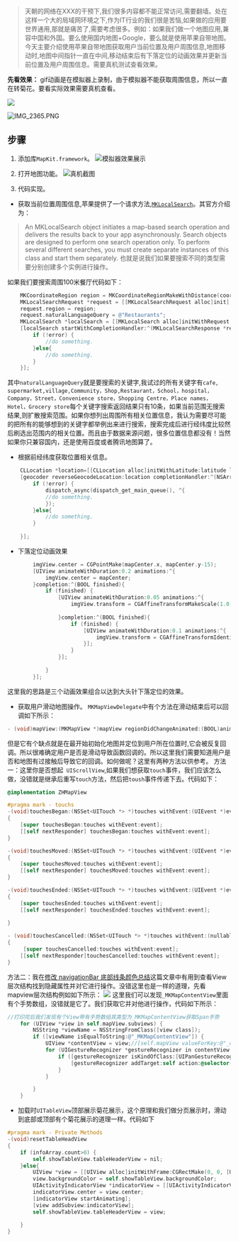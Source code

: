 > 天朝的网络在XXX的干预下,我们很多内容都不能正常访问,需要翻墙。处在这样一个大的局域网环境之下,作为IT行业的我们很是苦恼,如果做的应用要世界通用,那就是痛苦了,需要考虑很多。例如：如果我们做一个地图应用,兼容中国和外国。要么使用国内地图+Google，要么就是使用苹果自带地图。今天主要介绍使用苹果自带地图获取用户当前位置及用户周围信息,地图移动时,地图中间指针一直在中间,移动结束后有下落定位的动画效果并更新当前位置及用户周围信息。需要真机测试查看效果。

**先看效果：**
gif动画是在模拟器上录制，由于模拟器不能获取周围信息，所以一直在转菊花。要看实际效果需要真机查看。


![](http://upload-images.jianshu.io/upload_images/2926059-f77b1aab8779e5dc.gif?imageMogr2/auto-orient/strip)

![IMG_2365.PNG](http://upload-images.jianshu.io/upload_images/2926059-038582bd5b5c11aa.PNG?imageMogr2/auto-orient/strip%7CimageView2/2/w/1240)
## 步骤
1. 添加库`MapKit.framework`。
   ![模拟器效果展示](http://upload-images.jianshu.io/upload_images/2926059-128ced5cff4c3095.png?imageMogr2/auto-orient/strip%7CimageView2/2/w/1240)

2. 打开地图功能。
   ![真机截图](http://upload-images.jianshu.io/upload_images/2926059-bcaac77390f0f8a4.png?imageMogr2/auto-orient/strip%7CimageView2/2/w/1240)

3. 代码实现。


* 获取当前位置周围信息,苹果提供了一个请求方法,[`MKLocalSearch`](https://developer.apple.com/reference/mapkit/mklocalsearch?language=objc)。其官方介绍为：
>An MKLocalSearch object initiates a map-based search operation and delivers the results back to your app asynchronously. Search objects are designed to perform one search operation only. To perform several different searches, you must create separate instances of this class and start them separately.
>也就是说我们如果要搜索不同的类型需要分别创建多个实例进行操作。

如果我们要搜索周围100米餐厅代码如下：

```objective-c
    MKCoordinateRegion region = MKCoordinateRegionMakeWithDistance(coordinate,100, 100);
    MKLocalSearchRequest *request = [[MKLocalSearchRequest alloc]init];
    request.region = region;
    request.naturalLanguageQuery = @"Restaurants";
    MKLocalSearch *localSearch = [[MKLocalSearch alloc]initWithRequest:request];
    [localSearch startWithCompletionHandler:^(MKLocalSearchResponse *response, NSError *error){
        if (!error) {
            //do something.
        }else{
            //do something.
        }
    }];
```
其中`naturalLanguageQuery`就是要搜索的关键字,我试过的所有关键字有`cafe, supermarket,village,Community，Shop,Restaurant，School，hospital，Company，Street，Convenience store，Shopping Centre，Place names，Hotel，Grocery store`每个关键字搜索返回结果只有10条，如果当前范围无搜索结果,则扩散搜索范围。如果你想列出周围所有相关位置信息，我认为需要尽可能的把所有的能够想到的关键字都举例出来进行搜索，搜索完成后进行经纬度比较然后刷选出范围内的相关位置。而且由于数据来源问题，很多位置信息都没有！当然如果你只兼容国内，还是使用百度或者腾讯地图算了。

* 根据前经纬度获取位置相关信息。

```objective-c
    CLLocation *location=[[CLLocation alloc]initWithLatitude:latitude longitude:longitude];
    [geocoder reverseGeocodeLocation:location completionHandler:^(NSArray *placemarks, NSError *error) {
        if (!error) {
            dispatch_async(dispatch_get_main_queue(), ^{
            //do something.
            });
        }else{
            //do something.
        }
        
    }];
```
* 下落定位动画效果

```objective-c
        imgView.center = CGPointMake(mapCenter.x, mapCenter.y-15);
        [UIView animateWithDuration:0.2 animations:^{
            imgView.center = mapCenter;
        }completion:^(BOOL finished){
            if (finished) {
                [UIView animateWithDuration:0.05 animations:^{
                    imgView.transform = CGAffineTransformMakeScale(1.0, 0.8);
                    
                }completion:^(BOOL finished){
                    if (finished) {
                        [UIView animateWithDuration:0.1 animations:^{
                            imgView.transform = CGAffineTransformIdentity;
                        }];
                    }
                }];
                
            }
        }];

```
这里我的思路是三个动画效果组合以达到大头针下落定位的效果。

* 获取用户滑动地图操作。
  `MKMapViewDelegate`中有个方法在滑动结束后可以回调如下所示：

```objective-c
- (void)mapView:(MKMapView *)mapView regionDidChangeAnimated:(BOOL)animated
```
但是它有个缺点就是在最开始初始化地图并定位到用户所在位置时,它会被反复回调。所以很难确定用户是否是滑动导致函数回调的。所以这里我们需要知道用户是否和地图有过接触后导致它的回调。如何做呢？这里有两种方法以供参考。
方法一：这里你是否想起` UIScrollView`,如果我们想获取`touch`事件，我们应该怎么做，没错就是继承后重写`touch`方法，然后把`toush`事件传递下去。代码如下：
```objective-c
@implementation ZHMapView

#pragma mark - touchs
-(void)touchesBegan:(NSSet<UITouch *> *)touches withEvent:(UIEvent *)event
{
    [super touchesBegan:touches withEvent:event];
    [[self nextResponder] touchesBegan:touches withEvent:event];
}

-(void)touchesMoved:(NSSet<UITouch *> *)touches withEvent:(UIEvent *)event
{
    [super touchesMoved:touches withEvent:event];
    [[self nextResponder] touchesMoved:touches withEvent:event];
}

-(void)touchesEnded:(NSSet<UITouch *> *)touches withEvent:(UIEvent *)event
{
    [super touchesEnded:touches withEvent:event];
    [[self nextResponder] touchesEnded:touches withEvent:event];
  
}

- (void)touchesCancelled:(NSSet<UITouch *> *)touches withEvent:(nullable UIEvent *)event
{
     [super touchesCancelled:touches withEvent:event];
    [[self nextResponder]touchesCancelled:touches withEvent:event];
}

```

方法二：我在[修改 navigationBar 底部线条颜色总结](http://www.jianshu.com/p/48ddc88299dd)这篇文章中有用到查看View层次结构找到隐藏属性并对它进行操作。没错这里也是一样的道理，先看mapview层次结构例如如下所示：
![](http://upload-images.jianshu.io/upload_images/2926059-1b05bfa9cd4e7829.png?imageMogr2/auto-orient/strip%7CimageView2/2/w/1240)
这里我们可以发现`_MKMapContentView`里面有个手势数组，没错就是它了。我们获取它并对他进行操作，代码如下所示：

```objective-c
//打印完后我们发现有个View带有手势数组其类型为_MKMapContentView获取Span手势
    for (UIView *view in self.mapView.subviews) {
        NSString *viewName = NSStringFromClass([view class]);
        if ([viewName isEqualToString:@"_MKMapContentView"]) {
            UIView *contentView = view;//[self.mapView valueForKey:@"_contentView"];
            for (UIGestureRecognizer *gestureRecognizer in contentView.gestureRecognizers) {
                if ([gestureRecognizer isKindOfClass:[UIPanGestureRecognizer class]]) {
                    [gestureRecognizer addTarget:self action:@selector(mapViewSpanGesture:)];
                }
            }

        }
    }

```

*  加载时`UITableView`顶部展示菊花展示，这个原理和我们做分页展示时，滑动到底部或顶部有个菊花展示的道理一样。代码如下

```objective-c
#pragma mark - Private Methods
-(void)resetTableHeadView
{
    if (infoArray.count>0) {
        self.showTableView.tableHeaderView = nil;
    }else{
        UIView *view = [[UIView alloc]initWithFrame:CGRectMake(0, 0, [UIScreen mainScreen].bounds.size.width, 30.0)];
        view.backgroundColor = self.showTableView.backgroundColor;
        UIActivityIndicatorView *indicatorView = [[UIActivityIndicatorView alloc]initWithActivityIndicatorStyle:UIActivityIndicatorViewStyleGray];
        indicatorView.center = view.center;
        [indicatorView startAnimating];
        [view addSubview:indicatorView];
        self.showTableView.tableHeaderView = view;
        
    }
}
```



